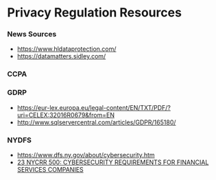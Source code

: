 
Privacy Regulation Resources
====

### News Sources
* https://www.hldataprotection.com/
* https://datamatters.sidley.com/


### CCPA


### GDRP 
* https://eur-lex.europa.eu/legal-content/EN/TXT/PDF/?uri=CELEX:32016R0679&from=EN
* http://www.sqlservercentral.com/articles/GDPR/165180/


### NYDFS
* https://www.dfs.ny.gov/about/cybersecurity.htm
* [23 NYCRR 500:  CYBERSECURITY REQUIREMENTS FOR FINANCIAL SERVICES COMPANIES](https://www.dfs.ny.gov/legal/regulations/adoptions/dfsrf500txt.pdf)





